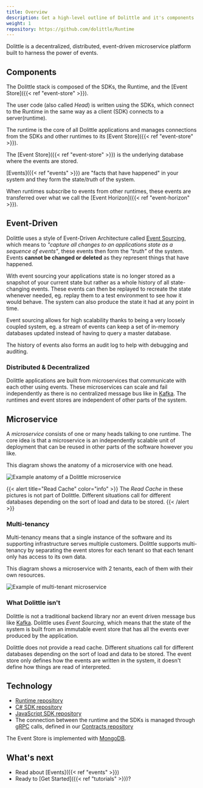 ```yaml
---
title: Overview
description: Get a high-level outline of Dolittle and it's components
weight: 1
repository: https://github.com/dolittle/Runtime
---
```


Dolittle is a decentralized, distributed, event-driven microservice platform built to harness the power of events.

## Components
The Dolittle stack is composed of the SDKs, the Runtime, and the [Event Store]({{< ref "event-store" >}}).

The user code (also called _Head_) is written using the SDKs, which connect to the Runtime in the same way as a client (SDK) connects to a server(runtime).

The runtime is the core of all Dolittle applications and manages connections from the SDKs and other runtimes to its [Event Store]({{< ref "event-store" >}}).

The [Event Store]({{< ref "event-store" >}}) is the underlying database where the events are stored.

[Events]({{< ref "events" >}}) are "facts that have happened" in your system and they form the state/_truth_ of the system.

When runtimes subscribe to events from other runtimes, these events are transferred over what we call the [Event Horizon]({{< ref "event-horizon" >}}).

## Event-Driven
Dolittle uses a style of Event-Driven Architecture called [Event Sourcing](https://martinfowler.com/eaaDev/EventSourcing.html), which means to _"capture all changes to an applications state as a sequence of events"_, these events then form the _"truth"_ of the system. Events **cannot be changed or deleted** as they represent things that have happened.

With event sourcing your applications state is no longer stored as a snapshot of your current state but rather as a whole history of all state-changing events. These events can then be replayed to recreate the state whenever needed, eg. replay them to a test environment to see how it would behave. The system can also produce the state it had at any point in time.

Event sourcing allows for high scalability thanks to being a very loosely coupled system, eg. a stream of events can keep a set of in-memory databases updated instead of having to query a master database.

The history of events also forms an audit log to help with debugging and auditing.

### Distributed & Decentralized
Dolittle applications are built from microservices that communicate with each other using events. These microservices can scale and fail independently as there is no centralized message bus like in [Kafka](https://kafka.apache.org/). The runtimes and event stores are independent of other parts of the system.

## Microservice
A _microservice_ consists of one or many heads talking to one runtime. The core idea is that a microservice is an independently scalable unit of deployment that can be reused in other parts of the software however you like.

This diagram shows the anatomy of a microservice with one head.

![Example anatomy of a Dolittle microservice](/images/concepts/anatomy.png)

{{< alert title="Read Cache" color="info" >}}
The _Read Cache_ in these pictures is not part of Dolittle. Different situations call for different databases depending on the sort of load and data to be stored.
{{< /alert >}}

### Multi-tenancy
Multi-tenancy means that a single instance of the software and its supporting infrastructure serves multiple customers. Dolittle supports multi-tenancy by separating the event stores for each tenant so that each tenant only has access to its own data.

This diagram shows a microservice with 2 tenants, each of them with their own resources.

![Example of multi-tenant microservice](/images/concepts/multitenant.png)

### What Dolittle isn't
Dolittle is not a traditional backend library nor an event driven message bus like [Kafka](https://kafka.apache.org/). Dolittle uses _Event Sourcing_, which means that the state of the system is built from an immutable event store that has all the events ever produced by the application.

Dolittle does not provide a read cache. Different situations call for different databases depending on the sort of load and data to be stored. The event store only defines how the events are written in the system, it doesn't define how things are read of interpreted.

## Technology
- [Runtime repository](https://github.com/dolittle/runtime)
- [C# SDK repository](https://github.com/dolittle/dotnet.sdk)
- [JavaScript SDK repository](https://github.com/dolittle/javascript.sdk)
- The connection between the runtime and the SDKs is managed through [gRPC](https://grpc.io/) calls, defined in our [Contracts repository](https://github.com/dolittle/contracts)

The Event Store is implemented with [MongoDB](https://www.mongodb.org/).

## What's next
- Read about [Events]({{< ref "events" >}})
- Ready to [Get Started]({{< ref "tutorials" >}})?
